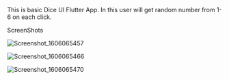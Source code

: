 This is basic Dice UI Flutter App. In this user will get random number from 1-6 on each click.  

ScreenShots

![Screenshot_1606065457](https://user-images.githubusercontent.com/26667514/99910586-e8026900-2d14-11eb-9a7e-a6e45226d73d.png)

![Screenshot_1606065466](https://user-images.githubusercontent.com/26667514/99910600-fea8c000-2d14-11eb-9ace-0f498ecd803e.png)

![Screenshot_1606065470](https://user-images.githubusercontent.com/26667514/99910609-09fbeb80-2d15-11eb-81af-63f45d265e65.png)


